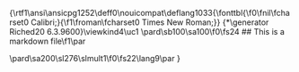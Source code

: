 {\rtf1\ansi\ansicpg1252\deff0\nouicompat\deflang1033{\fonttbl{\f0\fnil\fcharset0 Calibri;}{\f1\froman\fcharset0 Times New Roman;}}
{\*\generator Riched20 6.3.9600}\viewkind4\uc1 
\pard\sb100\sa100\f0\fs24 ## This is a markdown file\f1\par

\pard\sa200\sl276\slmult1\f0\fs22\lang9\par
}
 